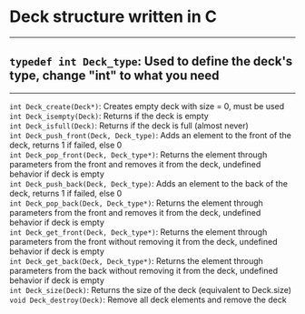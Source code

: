 # Deck structure written in C
---

## `typedef int Deck_type`: Used to define the deck's type, change "int" to what you need
---

`int Deck_create(Deck*)`: Creates empty deck with size = 0, must be used  
`int Deck_isempty(Deck)`: Returns if the deck is empty  
`int Deck_isfull(Deck)`: Returns if the deck is full (almost never)  
`int Deck_push_front(Deck, Deck_type)`: Adds an element to the front of the deck, returns 1 if failed, else 0  
`int Deck_pop_front(Deck, Deck_type*)`: Returns the element through parameters from the front and removes it from the deck, undefined behavior if deck is empty  
`int Deck_push_back(Deck, Deck_type)`: Adds an element to the back of the deck, returns 1 if failed, else 0  
`int Deck_pop_back(Deck, Deck_type*)`: Returns the element through parameters from the front and removes it from the deck, undefined behavior if deck is empty  
`int Deck_get_front(Deck, Deck_type*)`: Returns the element through parameters from the front without removing it from the deck, undefined behavior if deck is empty  
`int Deck_get_back(Deck, Deck_type*)`: Returns the element through parameters from the back without removing it from the deck, undefined behavior if deck is empty  
`int Deck_size(Deck)`: Returns the size of the deck (equivalent to Deck.size)
`void Deck_destroy(Deck)`: Remove all deck elements and remove the deck  
